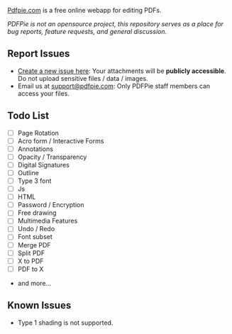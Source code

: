 [Pdfpie.com](https://pdfpie.com) is a free online webapp for editing PDFs.

*PDFPie is not an opensource project, this repository serves as a place for bug reports, feature requests, and general discussion.*

Report Issues
---

- [Create a new issue here](https://github.com/PdfPieStudio/pdfpie/issues): Your attachments will be **publicly accessible**. Do not upload sensitive files / data / images.
- Email us at [support@pdfpie.com](mailto:support@pdfpie.com): Only PDFPie staff members can access your files.

Todo List
---
- [ ] Page Rotation
- [ ] Acro form / Interactive Forms
- [ ] Annotations
- [ ] Opacity / Transparency
- [ ] Digital Signatures
- [ ] Outline
- [ ] Type 3 font
- [ ] Js
- [ ] HTML
- [ ] Password / Encryption
- [ ] Free drawing
- [ ] Multimedia Features
- [ ] Undo / Redo
- [ ] Font subset
- [ ] Merge PDF
- [ ] Split PDF
- [ ] X to PDF
- [ ] PDF to X
- and more...

Known Issues
---
- Type 1 shading is not supported. 
